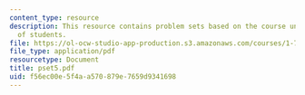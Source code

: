 ```yaml
---
content_type: resource
description: This resource contains problem sets based on the course understanding
  of students.
file: https://ol-ocw-studio-app-production.s3.amazonaws.com/courses/1-77-water-quality-control-spring-2006/f56ec00e5f4aa570879e7659d9341698_pset5.pdf
file_type: application/pdf
resourcetype: Document
title: pset5.pdf
uid: f56ec00e-5f4a-a570-879e-7659d9341698
---
```

